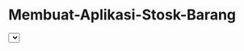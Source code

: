 # Membuat-Aplikasi-Stosk-Barang


  <select>
                        <?php
                        $ambilsemuadatanya = mysqli_query($conn, "select * from stock");
                        while($fetcharray = mysqli_fetch_array($ambilsemuadatanya)){
                            $namabarangnya = $fetcharray['namabarang'];
                            $idbarangnya = $fetcharray['idbarang'];
                        ?>
                        <option value="<?php=$idbarangnya;?>"><?php=$namabarangnya;?></option>
                        <?php    
                        }
                        ?>
                    </select>